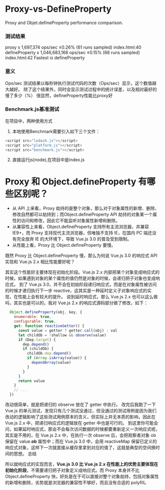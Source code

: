 # Proxy-vs-DefineProperty
Proxy and Objet.defineProperty performance comparison.
### 测试结果
proxy x 1,697,374 ops/sec ±0.26% (61 runs sampled)
index.html:40 defineProperty x 1,046,683,168 ops/sec ±0.15% (68 runs sampled)
index.html:42 Fastest is defineProperty
### 意义
Ops/sec 测试结果以每秒钟执行测试代码的次数（Ops/sec）显示，这个数值越大越好。
除了这个结果外，同时会显示测试过程中的统计误差，以及相对最好的慢了多少（%）
很显然，defineProperty性能比proxy好
### Benchmark.js基准测试
在项目中，两种使用方式
1. 本地使用Benchmark需要引入如下三个文件：
  ```js
  <script src="lodash.js"></script>
  <script src="platform.js"></script>
  <script src="benchmark.js"></script>
  ```
2. 直接运行js(node),在项目中是index.js

# Proxy 和 Object.defineProperty 有哪些区别呢？
- 从 API 上来看，Proxy 劫持的是整个对象，那么对于对象属性的新增、删除、修改自然都可以劫持到；而Object.defineProperty API 劫持的对象某一个属性的访问和修改，因此它不能监听对象属性新增和删除。
- 从兼容性上来看，Object.defineProperty 支持所有主流浏览器，并兼容 IE9+，而 Proxy 支持现代主流浏览器，但唯独不支持 IE，在国内 PC 端还没有完全放弃 IE 的大环境下，导致 Vue.js 3.0 的普及受到限制。
- 从性能上看，Proxy 比 Object.defineProperty 要慢。

既然 Proxy 比 Object.defineProperty 慢，那么为何说 Vue.js 3.0 的响应式 API 实现和 Vue.js 2.x 相比性能要好呢？

其实这个性能好主要体现在初始化阶段。Vue.js 2.x 内部把某个对象变成响应式的时候，如果遇到对象的某个属性的值仍然是对象的时候，会递归把子对象也变成响应式。
到了 Vue.js 3.0，并不会在初始阶段递归响应式，而是在对象属性被访问的时候才递归执行下一步 reactive，这其实是一种延时定义子对象响应式的实现，在性能上会有较大的提升。
说到延时响应式，那么 Vue.js 2.x 也可以这么做吗，其实也是可以的，我对 Vue.js 2.x 的响应式源码部分做了修改，如下：
```js
  Object.defineProperty(obj, key, {
    enumerable: true,
    configurable: true,
    get: function reactiveGetter() {
      const value = getter ? getter.call(obj) : val
      let childOb = !shallow && observe(value)
      if (Dep.target) {
        dep.depend()
        if (childOb) {
          childOb.dep.depend()
          if (Array.isArray(value)) {
            dependArray(value)
          }
        }
      }
      return value
    }
    // ...
  })
```
改动很简单，就是把递归的 observe 放在了 getter 中执行。
改完后我跑了一下 Vue.js 的单元测试，发现只有几个测试没通过，但没通过的测试用例是因为我们改动的逻辑影响了这些测试用例原本的含义，但实际上并无本质的影响，因此在 Vue.js 2.x 中，把递归响应式的逻辑放在 getter 中也是可行的。
到这里你可能会问，如果延时响应式，那会不会每次访问数据的时候都要重新定义一次响应式呢，其实是不用的，在 Vue.js 2.x 中，在执行一次 observe 后，会把观察者对象 ob 保留在 value.__ob__ 属性中；而在 Vue.js 3.0 中，会用 reactiveMap 保留已定义的响应式对象，这样下一次就直接从缓存里拿到对应的值了，这就是典型的空间换时间的思想。
总结

所以就响应式的实现而言，**Vue.js 3.0 比 Vue.js 2.x 在性能上的优势主要体现在初始化阶段**，不需要递归把子对象定义成响应式。而 Proxy 本身并不比 Object.defineProperty 快，好处是在于可以直接对整个对象劫持，包括对象属性的新增和删除，劣势就是浏览器的兼容性不够好，而且没有合适的 polyfill。
